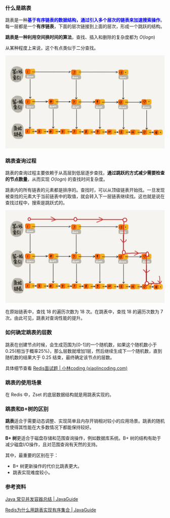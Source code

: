 ### 什么是跳表

跳表是一种<font color="blue">**基于有序链表的数据结构，通过引入多个层次的链表来加速搜索操作**</font>。每一层都是一个**有序链表**，下面的层次链接到上面的层次，形成一个跳跃的结构。

**跳表是一种利用空间换时间的算法**，查找、插入和删除的复杂度都为  $O(log⁡ n)$

从某种程度上来说，这个有点类似于二分查找。

<img src="images/93666217.jpg" alt="2级索引跳表" style="zoom:80%;" />





### 跳表查询过程

跳表的查询过程主要依赖于从高层到低层逐步查找，**通过跳跃的方式减少需要检查的节点数量**，从而实现 $O(log⁡n)$  的查找时间复杂度。

跳表内的所有链表的元素都是排序的。查找时，可以从顶级链表开始找。一旦发现被查找的元素大于当前链表中的取值，就会转入下一层链表继续找。这也就是说在查找过程中，搜索是跳跃式的。

<img src="images/32005738.jpg" alt="在跳表中查找元素18" style="zoom:80%;" />



在原始链表中，查找 18 的遍历次数为 18 次。在跳表中，查找 18 的遍历次数为 7 次。由此可见，跳表对查询性能的提升。





### 如何确定跳表的层数

跳表在创建节点时候，会生成范围为[0-1]的一个随机数，如果这个随机数小于 0.25(相当于概率25%)，那么层数就增加1层，然后继续生成下一个随机数，直到随机数的结果大于 0.25 结束，最终确定该节点的层数。

具体细节查看 [Redis面试题 | 小林coding (xiaolincoding.com)](https://xiaolincoding.com/interview/redis.html#跳表是怎么实现的)





### 跳表的使用场景

在 Redis 中，Zset 的底层数据结构就是用跳表实现的。







### 跳表和B+树的区别

**跳表**适合于需要动态调整、实现简单且内存开销相对较小的应用场景。跳表的随机性使得其性能在大多数情况下都能保持较好。

**B+ 树**更适合于磁盘存储和范围查询操作，例如数据库系统。B+ 树的结构有助于减少磁盘I/O操作，且对范围查询有天然的支持。



其中，最重要的区别在于：

- B+ 树更新操作的代价比跳表更大。
- 跳表实现难度较小。





### 参考资料

[Java 常见并发容器总结 | JavaGuide](https://javaguide.cn/java/concurrent/java-concurrent-collections.html#concurrentskiplistmap)

[Redis为什么用跳表实现有序集合 | JavaGuide](https://javaguide.cn/database/redis/redis-skiplist.html#跳表在-redis-中的运用)
